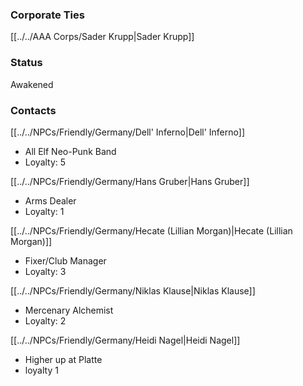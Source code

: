 ### Corporate Ties
[[../../AAA Corps/Sader Krupp|Sader Krupp]]

### Status
Awakened

### Contacts
[[../../NPCs/Friendly/Germany/Dell' Inferno|Dell' Inferno]]
- All Elf Neo-Punk Band
- Loyalty: 5

[[../../NPCs/Friendly/Germany/Hans Gruber|Hans Gruber]]
- Arms Dealer
- Loyalty: 1

[[../../NPCs/Friendly/Germany/Hecate (Lillian Morgan)|Hecate (Lillian Morgan)]]
- Fixer/Club Manager
- Loyalty: 3

[[../../NPCs/Friendly/Germany/Niklas Klause|Niklas Klause]]
- Mercenary Alchemist
- Loyalty: 2

[[../../NPCs/Friendly/Germany/Heidi Nagel|Heidi Nagel]]
- Higher up at Platte
- loyalty 1 